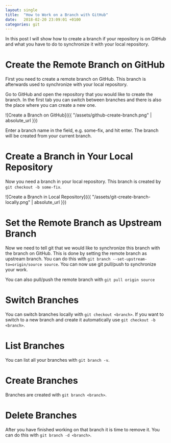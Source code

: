 ```yaml
---
layout: single
title:  "How to Work on a Branch with GitHub"
date:   2018-02-20 23:09:01 +0100
categories: git
---
```


In this post I will show how to create a branch if your repository is on GitHub
and what you have to do to synchronize it with your local repository.

# Create the Remote Branch on GitHub

First you need to create a remote branch on GitHub. This branch is afterwards
used to synchronize with your local repository.

Go to GitHub and open the repository that you would like to create the branch.
In the first tab you can switch between branches and there is also the place
where you can create a new one.

![Create a Branch on GitHub]({{ "/assets/github-create-branch.png" | absolute_url }})

Enter a branch name in the field, e.g. some-fix, and hit enter. The branch will
be created from your current branch.

# Create a Branch in Your Local Repository

Now you need a branch in your local repository. This branch is created by
`git checkout -b some-fix`.

![Create a Branch in Local Repository]({{ "/assets/git-create-branch-locally.png" | absolute_url }})

# Set the Remote Branch as Upstream Branch

Now we need to tell git that we would like to synchronize this branch with the
branch on GitHub. This is done by setting the remote branch as upstream branch.
You can do this with `git branch --set-upstream-to=origin/source source`. You
can now use git pull/push to synchronize your work.

You can also pull/push the remote branch with `git pull origin source`

# Switch Branches

You can switch branches locally with `git checkout <branch>`. If you want to
switch to a new branch and create it automatically use
`git checkout -b <branch>`.

# List Branches

You can list all your branches with `git branch -v`.

# Create Branches

Branches are created with `git branch <branch>`.

# Delete Branches

After you have finished working on that branch it is time to remove it. You can
do this with `git branch -d <branch>`.
